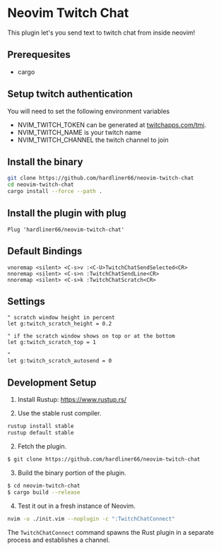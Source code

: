 # Neovim Twitch Chat

This plugin let's you send text to twitch chat from inside neovim!

## Prerequesites

- cargo

## Setup twitch authentication

You will need to set the following environment variables
- NVIM_TWITCH_TOKEN can be generated at [twitchapps.com/tmi](https://twitchapps.com/tmi).
- NVIM_TWITCH_NAME is your twitch name
- NVIM_TWITCH_CHANNEL the twitch channel to join

## Install the binary

```bash
git clone https://github.com/hardliner66/neovim-twitch-chat
cd neovim-twitch-chat
cargo install --force --path .
```

## Install the plugin with plug

```vim
Plug 'hardliner66/neovim-twitch-chat'
```

## Default Bindings

```vim
vnoremap <silent> <C-s>v :<C-U>TwitchChatSendSelected<CR>
nnoremap <silent> <C-s>n :TwitchChatSendLine<CR>
nnoremap <silent> <C-s>k :TwitchChatScratch<CR>
```

## Settings
```vim
" scratch window height in percent
let g:twitch_scratch_height = 0.2

" if the scratch window shows on top or at the bottom
let g:twitch_scratch_top = 1

"
let g:twitch_scratch_autosend = 0
```

## Development Setup

1.  Install Rustup:  https://www.rustup.rs/

2.  Use the stable rust compiler.

```sh
rustup install stable
rustup default stable

```

2.  Fetch the plugin.

```sh
$ git clone https://github.com/hardliner66/neovim-twitch-chat
```

3.  Build the binary portion of the plugin.

```sh
$ cd neovim-twitch-chat
$ cargo build --release
```

4.  Test it out in a fresh instance of Neovim.

```sh
nvim -u ./init.vim --noplugin -c ":TwitchChatConnect"
```

The `TwitchChatConnect` command spawns the Rust plugin in a separate process and
establishes a channel.

